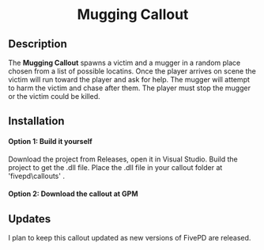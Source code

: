 # <p align='center'>Mugging Callout</p>
## Description
The <strong>Mugging Callout</strong> spawns a victim and a mugger in a random place chosen from a list of possible locatins. Once the player arrives on scene the victim will run toward the player and ask for help. The mugger will attempt to harm the victim and chase after them. The player must stop the mugger or the victim could be killed.

## Installation
#### Option 1: Build it yourself
Download the project from Releases, open it in Visual Studio. Build the project to get the .dll file. Place the .dll file in your callout folder at 'fivepd\callouts\' .
#### Option 2: Download the callout at GPM

## Updates
I plan to keep this callout updated as new versions of FivePD are released.
